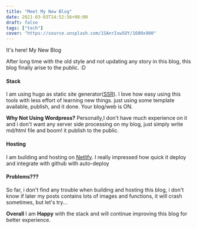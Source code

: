 ```yaml
---
title: "Meet My New Blog"
date: 2021-03-03T14:52:56+08:00
draft: false
tags: ["tech"]
cover: "https://source.unsplash.com/1SAnrIxw5OY/1600x900"
---
```


It's here! My New Blog

After long time with the old style and not updating any story in this blog, this blog finally arise to the public. :D

#### Stack
I am using hugo as static site generator([SSR](https://www.netlify.com/blog/2020/04/14/what-is-a-static-site-generator-and-3-ways-to-find-the-best-one/)). I love how easy using this tools with less effort of learning new things. just using some template available, publish, and it done. Your blog/web is ON.

**Why Not Using Wordpress?**
Personally,I don't have much experience on it and i don't want any server side processing on my blog, just simply write md/html file and boom! it publish to the public.


#### Hosting
I am building and hosting on [Netlify](https://www.netlify.com/). I really impressed how quick it deploy and integrate with github with auto-deploy

#### Problems???
So far, i don't find any trouble when building and hosting this blog, i don't know if later my posts contains lots of images and functions, it will crash sometimes, but let's try...

**Overall** I am **Happy** with the stack and will continue improving this blog for better experience.